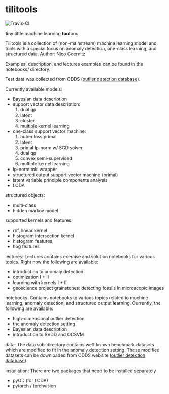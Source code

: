tilitools
=========

![Travis-CI](https://travis-ci.org/nicococo/tilitools.svg?branch=master)

**ti**ny **li**ttle machine learning **tool**box


Tilitools is a collection of (non-mainstream) machine learning model and tools 
with a special focus on anomaly detection, one-class learning, and structured data. 
Author: Nico Goernitz

Examples, description, and lectures examples can be found in the notebooks/ directory.

Test data was collected from ODDS ([outlier detection database](http://odds.cs.stonybrook.edu)). 


Currently available models:
- Bayesian data description
- support vector data description: 
    1. dual qp 
    2. latent 
    3. cluster
    4. multiple kernel learning   
- one-class support vector machine: 
    1. huber loss primal 
    2. latent 
    3. primal lp-norm w/ SGD solver 
    4. dual qp
    5. convex semi-supervised
    6. multiple kernel learning   
- lp-norm mkl wrapper
- structured output support vector machine (primal)
- latent variable principle components analysis
- LODA

structured objects:
- multi-class  
- hidden markov model 

supported kernels and features:
- rbf, linear kernel
- histogram intersection kernel
- histogram features
- hog features

lectures:
Lectures contains exercise and solution notebooks for various topics. 
Right now the following are available:
- introduction to anomaly detection
- optimization I + II
- learning with kernels I + II
- geoscience project grainstones: detecting fossils in microscopic images   

notebooks:
Contains notebooks to various topics related to machine learning, anomaly detection,
and structured output learning. Currently, the following are available:
- high-dimensional outlier detection
- the anomaly detection setting
- Bayesian data description
- introduction to SVDD and OCSVM  

data:
The data sub-directory contains well-known benchmark datasets which are
modified to fit in the anomaly detection setting. These modified datasets
can be downloaded from ODDS website ([outlier detection database](http://odds.cs.stonybrook.edu)).

installation:
There are two packages that need to be installed separately
- pyOD (for LODA)
- pytorch / torchvision
